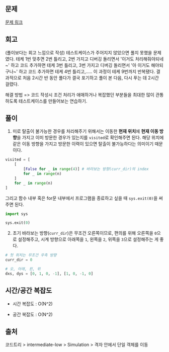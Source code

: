 ## 문제

[문제 링크](https://www.codetree.ai/missions/2/problems/escape-maze-with-wall-following?&utm_source=clipboard&utm_medium=text)

## 회고

(풀이보다는 회고 느낌으로 작성)
테스트케이스가 주어지지 않았으면 풀지 못했을 문제였다.
테케 1번 맞추면 2번 틀리고, 2번 가지고 디버깅 돌리면서 '이거도 처리해줘야되네~' 하고 코드 추가하면 테케 3번 틀리고, 3번 가지고 디버깅 돌리면서 '아 이거도 해야되구나~' 하고 코드 추가하면 테케 4번 틀리고,..... 이 과정이 테케 9번까지 반복됐다.
결과적으로 처음 2시간 반 동안 풀다가 결국 포기하고 풀이 본 다음, 다시 푸는 데 2시간 걸렸다.

해결 방법
=> 코드 작성시 조건 처리가 애매하거나 복잡했던 부분들을 최대한 많이 관통하도록 테스트케이스를 만들어보는 연습하기.

## 풀이

1. 미로 탈출이 불가능한 경우를 처리해주기 위해서는 이동한 <b>현재 위치</b>에 <b>현재 이동 방향</b>을 가지고 이미 방문한 경우가 있는지를 `visited`로 확인해주면 된다. 해당 위치에 같은 이동 방향을 가지고 방문한 이력이 있으면 탈출이 불가능하다는 의미이기 때문이다.

```python
visited = [
    [
        [False for _ in range(4)] # 바라보는 방향(curr_dir)의 index
        for _ in range(n)
    ]
    for _ in range(n)
]
```

그리고 함수 내부 혹은 for문 내부에서 프로그램을 종료하고 싶을 때 `sys.exit(0)`을 써주면 된다.

```python
import sys

sys.exit(0)
```

2. 초기 바라보는 방향(`curr_dir`)은 무조건 오른쪽이므로, 편의를 위해 오른쪽을 `0`으로 설정해주고, 시계 방향으로 아래쪽을 `1`, 왼쪽을 `2`, 위쪽을 `3`으로 설정해주는 게 좋다.

```python
# 첫 위치는 무조건 우측 방향
curr_dir = 0

# 오, 아래, 왼, 위
dxs, dys = [0, 1, 0, -1], [1, 0, -1, 0]
```

## 시간/공간 복잡도

- 시간 복잡도 : O(N^2)

- 공간 복잡도 : O(N^2)

## 출처

코드트리 > intermediate-low > Simulation > 격자 안에서 단일 객체를 이동
